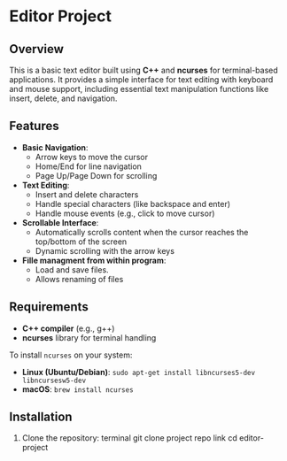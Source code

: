 # Editor Project

## Overview

This is a basic text editor built using **C++** and **ncurses** for terminal-based applications. It provides a simple interface for text editing with keyboard and mouse support, including essential text manipulation functions like insert, delete, and navigation.

## Features

- **Basic Navigation**:
  - Arrow keys to move the cursor
  - Home/End for line navigation
  - Page Up/Page Down for scrolling
- **Text Editing**:
  - Insert and delete characters
  - Handle special characters (like backspace and enter)
  - Handle mouse events (e.g., click to move cursor)
- **Scrollable Interface**:
  - Automatically scrolls content when the cursor reaches the top/bottom of the screen
  - Dynamic scrolling with the arrow keys
- **Fille managment from within program**:
  - Load and save files.
  - Allows renaming of files


## Requirements

- **C++ compiler** (e.g., g++)
- **ncurses** library for terminal handling

To install `ncurses` on your system:
- **Linux (Ubuntu/Debian)**: `sudo apt-get install libncurses5-dev libncursesw5-dev`
- **macOS**: `brew install ncurses`

## Installation

1. Clone the repository:
   terminal
   git clone project repo link
   cd editor-project